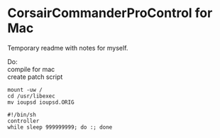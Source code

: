 # CorsairCommanderProControl for Mac
Temporary readme with notes for myself.  
  
Do:  
compile for mac   
create patch script  

```
mount -uw /
cd /usr/libexec
mv ioupsd ioupsd.ORIG

#!/bin/sh
controller
while sleep 999999999; do :; done
```


